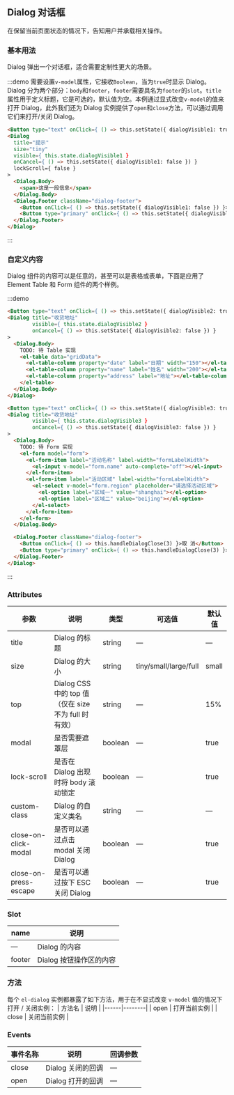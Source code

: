 ## Dialog 对话框
在保留当前页面状态的情况下，告知用户并承载相关操作。

### 基本用法

Dialog 弹出一个对话框，适合需要定制性更大的场景。

:::demo 需要设置`v-model`属性，它接收`Boolean`，当为`true`时显示 Dialog。Dialog 分为两个部分：`body`和`footer`，`footer`需要具名为`footer`的`slot`。`title`属性用于定义标题，它是可选的，默认值为空。本例通过显式改变`v-model`的值来打开 Dialog，此外我们还为 Dialog 实例提供了`open`和`close`方法，可以通过调用它们来打开/关闭 Dialog。

```html
<Button type="text" onClick={ () => this.setState({ dialogVisible1: true }) }>点击打开 Dialog</Button>
<Dialog
  title="提示"
  size="tiny"
  visible={ this.state.dialogVisible1 }
  onCancel={ () => this.setState({ dialogVisible1: false }) }
  lockScroll={ false }
>
  <Dialog.Body>
    <span>这是一段信息</span>
  </Dialog.Body>
  <Dialog.Footer className="dialog-footer">
    <Button onClick={ () => this.setState({ dialogVisible1: false }) }>取 消</Button>
    <Button type="primary" onClick={ () => this.setState({ dialogVisible1: false }) }>确 定</Button>
  </Dialog.Footer>
</Dialog>
```
:::

### 自定义内容

Dialog 组件的内容可以是任意的，甚至可以是表格或表单，下面是应用了 Element Table 和 Form 组件的两个样例。

:::demo
```html
<Button type="text" onClick={ () => this.setState({ dialogVisible2: true }) } type="text">打开嵌套表格的 Dialog</Button>
<Dialog title="收货地址"
        visible={ this.state.dialogVisible2 }
        onCancel={ () => this.setState({ dialogVisible2: false }) }
>
  <Dialog.Body>
    TODO: 待 Table 实现
    <el-table data="gridData">
      <el-table-column property="date" label="日期" width="150"></el-table-column>
      <el-table-column property="name" label="姓名" width="200"></el-table-column>
      <el-table-column property="address" label="地址"></el-table-column>
    </el-table>
  </Dialog.Body>
</Dialog>

<Button type="text" onClick={ () => this.setState({ dialogVisible3: true }) } type="text">打开嵌套表单的 Dialog</Button>
<Dialog title="收货地址"
        visible={ this.state.dialogVisible3 }
        onCancel={ () => this.setState({ dialogVisible3: false }) }
>
  <Dialog.Body>
    TODO: 待 Form 实现
    <el-form model="form">
      <el-form-item label="活动名称" label-width="formLabelWidth">
        <el-input v-model="form.name" auto-complete="off"></el-input>
      </el-form-item>
      <el-form-item label="活动区域" label-width="formLabelWidth">
        <el-select v-model="form.region" placeholder="请选择活动区域">
          <el-option label="区域一" value="shanghai"></el-option>
          <el-option label="区域二" value="beijing"></el-option>
        </el-select>
      </el-form-item>
    </el-form>
  </Dialog.Body>

  <Dialog.Footer className="dialog-footer">
    <Button onClick={ () => this.handleDialogClose(3) }>取 消</Button>
    <Button type="primary" onClick={ () => this.handleDialogClose(3) }>确 定</Button>
  </Dialog.Footer>
</Dialog>
```
:::

### Attributes
| 参数      | 说明          | 类型      | 可选值                           | 默认值  |
|---------- |-------------- |---------- |--------------------------------  |-------- |
| title     | Dialog 的标题 | string    | —                               | —      |
| size      | Dialog 的大小 | string    | tiny/small/large/full | small |
| top       | Dialog CSS 中的 top 值（仅在 size 不为 full 时有效） | string    | —                       | 15%     |
| modal     | 是否需要遮罩层   | boolean   | — | true |
| lock-scroll | 是否在 Dialog 出现时将 body 滚动锁定 | boolean | — | true |
| custom-class      | Dialog 的自定义类名 | string    | — | — |
| close-on-click-modal | 是否可以通过点击 modal 关闭 Dialog | boolean    | — | true |
| close-on-press-escape | 是否可以通过按下 ESC 关闭 Dialog | boolean    | — | true |

### Slot
| name | 说明 |
|------|--------|
| — | Dialog 的内容 |
| footer | Dialog 按钮操作区的内容 |

### 方法
每个 `el-dialog` 实例都暴露了如下方法，用于在不显式改变 `v-model` 值的情况下打开 / 关闭实例：
| 方法名 | 说明 |
|------|--------|
| open | 打开当前实例 |
| close | 关闭当前实例 |

### Events
| 事件名称      | 说明    | 回调参数      |
|---------- |-------- |---------- |
| close  | Dialog 关闭的回调 | — |
| open  | Dialog 打开的回调 | — |
